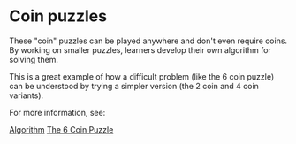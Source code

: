 # Coin puzzles

These "coin" puzzles can be played anywhere and don't even require
coins. By working on smaller puzzles, learners develop their own
algorithm for solving them.

This is a great example of how a difficult problem (like the 6 coin
puzzle) can be understood by trying a simpler version (the 2 coin and
4 coin variants).

For more information, see: 

[Algorithm](https://en.wikipedia.org/wiki/Algorithm)
[The 6 Coin Puzzle](https://myworldtheirway.com/2020/04/6-coins-puzzle/)
